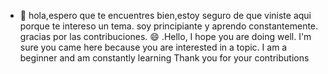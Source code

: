 - 👋 hola,espero que te encuentres bien,estoy seguro de que viniste aqui porque te intereso un tema.
 soy principiante y aprendo constantemente.
gracias por las contribuciones.    :smile:
.Hello, I hope you are doing well. I'm sure you came here because you are interested in a topic. I am a beginner and am constantly learning
Thank you for your contributions

